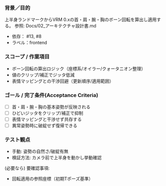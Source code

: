### 背景／目的
上半身ランドマークからVRM 0.xの首・肩・腕・胸のボーン回転を算出し適用する。
参照: Docs/02_アーキテクチャ設計書.md

- 依存： #13, #8
- ラベル：frontend

### スコープ / 作業項目
- ボーン回転の算出ロジック（座標系/オイラー/クォータニオン整理）
- 値のクリップ/補正でジッタ低減
- 表情マッピングとの干渉回避（更新順序/適用範囲）

### ゴール / 完了条件(Acceptance Criteria)
- [ ] 首・肩・腕・胸の基本姿勢が反映される
- [ ] ひどいジッタをクリップ/補正で抑制
- [ ] 表情マッピングと干渉せず共存する
- [ ] 異常姿勢時に破綻せず復帰できる

### テスト観点
- 手動: 姿勢の自然さ/破綻有無
- 検証方法: カメラ前で上半身を動かし挙動確認

(必要なら) 要確認事項:
- 回転適用の参照座標（初期Tポーズ基準）

